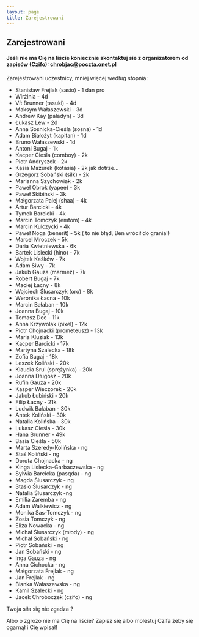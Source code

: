 ```yaml
---
layout: page
title: Zarejestrowani
---
```


## Zarejestrowani


#### Jeśli nie ma Cię na liście koniecznie skontaktuj sie z organizatorem od zapisów (Czifo): chrobjac@poczta.onet.pl

Zarejestrowani uczestnicy, mniej więcej według stopnia:
- Stanisław Frejlak (sasio) - 1 dan pro
- Wirżinia - 4d
- Vít Brunner (tasuki) - 4d
- Maksym Wałaszewski - 3d
- Andrew Kay (paladyn) - 3d
- Łukasz Lew - 2d
- Anna Sośnicka-Cieśla (sosna) - 1d
- Adam Białożyt (kapitan) - 1d
- Bruno Wałaszewski - 1d
- Antoni Bugaj - 1k
- Kacper Cieśla (comboy) - 2k
- Piotr Andryszek - 2k
- Kasia Mazurek (kotasia) - 2k jak dotrze...
- Grzegorz Sobański (silk) - 2k
- Marianna Szychowiak - 2k
- Paweł Obrok (yapee) - 3k
- Paweł Skibiński - 3k
- Małgorzata Palej (shaa) - 4k
- Artur Barcicki - 4k
- Tymek Barcicki - 4k
- Marcin Tomczyk (emtom) - 4k
- Marcin Kulczycki - 4k
- Paweł Noga (benerit) - 5k  ( to nie błąd, Ben wrócił do grania!)
- Marcel Mroczek - 5k
- Daria Kwietniewska - 6k
- Bartek Lisiecki (hino) - 7k
- Wojtek Kaśków - 7k
- Adam Siwy - 7k
- Jakub Gauza (marmez) - 7k
- Robert Bugaj - 7k
- Maciej Łacny - 8k
- Wojciech Ślusarczyk (oro) - 8k
- Weronika Łacna - 10k
- Marcin Bałaban - 10k
- Joanna Bugaj - 10k
- Tomasz Dec - 11k
- Anna Krzywolak (pixel) - 12k
- Piotr Chojnacki (prometeusz) - 13k
- Maria Kluziak - 13k
- Kacper Barcicki - 17k
- Martyna Szalecka - 18k
- Zofia Bugaj - 18k
- Leszek Koliński - 20k
- Klaudia Srul (sprężynka) - 20k
- Joanna Długosz - 20k
- Rufin Gauza - 20k
- Kasper Wieczorek - 20k
- Jakub Łubiński - 20k
- Filip Łacny - 21k
- Ludwik Bałaban - 30k
- Antek Koliński - 30k
- Natalia Kolińska - 30k
- Lukasz Cieśla - 30k
- Hana Brunner - 49k
- Basia Cieśla - 50k
- Marta Szeredy-Kolińska - ng
- Staś Koliński - ng
- Dorota Chojnacka - ng
- Kinga Lisiecka-Garbaczewska - ng
- Sylwia Barcicka (pasqda) - ng
- Magda Ślusarczyk - ng
- Stasio Ślusarczyk - ng
- Natalia Ślusarczyk -ng
- Emilia Zaremba - ng
- Adam Walkiewicz - ng
- Monika Sas-Tomczyk - ng
- Zosia Tomczyk - ng
- Eliza Nowacka - ng
- Michał Ślusarczyk (młody) - ng
- Michał Sobański - ng
- Piotr Sobański - ng
- Jan Sobański - ng
- Inga Gauza - ng
- Anna Cichocka - ng
- Małgorzata Frejlak - ng
- Jan Frejlak - ng
- Bianka Wałaszewska - ng
- Kamil Szalecki - ng
- Jacek Chroboczek (czifo) - ng


Twoja siła się nie zgadza ?

Albo o zgrozo nie ma Cię na liście? Zapisz się albo molestuj Czifa żeby się ogarnął i Cię wpisał!

